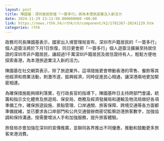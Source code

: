 ```yaml
---
layout: post
title: 陳國基：深圳居民恢復「一簽多行」將為本港旅遊業注入新活力
date: 2024-11-29 13:11:50.000000000 +08:00
link: https://news.rthk.hk/rthk/ch/component/k2/1781367-20241129.htm
categories: rthk
---
```


政務司司長陳國基表示，國家出入境管理局宣布，深圳市戶籍居民的「一簽多行」個人遊簽注將於下月1日恢復，同日更會把「一簽多行」個人遊簽注擴展至持居住證的深圳市非戶籍居民，讓超過1千萬深圳戶籍居民及居住證持有人，輕鬆方便地探索香港，為本港旅遊業注入新的活力。
 
陳國基在社交網頁表示，除了旅遊業外，這項措施更會帶動香港的零售、餐飲等其他經濟和商業活動，刺激市道，振興經濟，同時促進民心相通，讓深港兩地更加緊密相連。
 
為確保措施能夠順利落實，在行政長官的指導下，陳國基昨日主持跨部門會議，統籌和指示文化體育及旅遊局、保安局、商務及經濟發展局和運輸及物流局做好各項準備工作，確保旅遊設施、景點管理、口岸通關、旅客保障、跨境交通等各方面都準備就緒，並已要求各口岸部門和公共交通營辦商密切監察訪港旅客數字，加強協調和保持溝通，按需要增派人手和加強服務，提升旅客體驗。
 
旅發局亦會加強在深圳的宣傳推廣，並聯同各界推出不同優惠，推動和鼓勵更多旅客來港消費。
